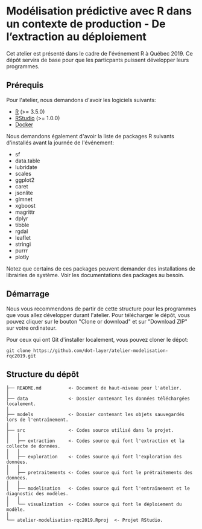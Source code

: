 # Modélisation prédictive avec R dans un contexte de production - De l’extraction au déploiement

Cet atelier est présenté dans le cadre de l'événement R à Québec 2019. Ce dépôt servira de base pour que les particpants puissent développer leurs programmes.

## Prérequis

Pour l'atelier, nous demandons d'avoir les logiciels suivants:

- [R](http://cran.utstat.utoronto.ca/) (>= 3.5.0)
- [RStudio](https://www.rstudio.com/products/rstudio/download/) (>= 1.0.0)
- [Docker](https://runnable.com/docker/getting-started/)

Nous demandons également d'avoir la liste de packages R suivants d'installés avant la journée de l'événement:

- sf
- data.table
- lubridate
- scales
- ggplot2
- caret
- jsonlite
- glmnet
- xgboost
- magrittr
- dplyr
- tibble
- rgdal
- leaflet
- stringi
- purrr
- plotly

Notez que certains de ces packages peuvent demander des installations de librairies de système. Voir les documentations des packages au besoin.

## Démarrage

Nous vous recommendons de partir de cette structure pour les programmes que vous allez développer durant l'atelier. Pour télécharger le dépôt, vous pouvez cliquer sur le bouton "Clone or download" et sur "Download ZIP" sur votre ordinateur.

Pour ceux qui ont Git d'installer localement, vous pouvez cloner le dépot:

```
git clone https://github.com/dot-layer/atelier-modelisation-rqc2019.git
```

## Structure du dépôt

```
├── README.md          <- Document de haut-niveau pour l'atelier.
│
├── data               <- Dossier contenant les données téléchargées localement.
│
├── models             <- Dossier contenant les objets sauvegardés lors de l'entraînement.
│
├── src                <- Codes source utilisé dans le projet.
│   │
│   ├── extraction     <- Codes source qui font l'extraction et la collecte de données.
│   │
│   ├── exploration    <- Codes source qui font l'exploration des données.
│   │
│   ├── pretraitements <- Codes source qui font le prétraitements des données.
│   │
│   ├── modelisation   <- Codes source qui font l'entraînement et le diagnostic des modèles.
│   │
│   └── visualization  <- Codes source qui font le déploiement du modèle.
│ 
└── atelier-modelisation-rqc2019.Rproj  <- Projet RStudio.
```
